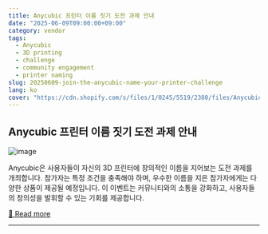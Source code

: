 ```yaml
---
title: Anycubic 프린터 이름 짓기 도전 과제 안내
date: "2025-06-09T09:00:00+09:00"
category: vendor
tags:
  - Anycubic
  - 3D printing
  - challenge
  - community engagement
  - printer naming
slug: 20250609-join-the-anycubic-name-your-printer-challenge
lang: ko
cover: "https://cdn.shopify.com/s/files/1/0245/5519/2380/files/Anycubic-share-June-2025.png?v=1749433061"
---
```


## Anycubic 프린터 이름 짓기 도전 과제 안내
![image](https://cdn.shopify.com/s/files/1/0245/5519/2380/files/Anycubic-share-June-2025.png?v=1749433061)

Anycubic은 사용자들이 자신의 3D 프린터에 창의적인 이름을 지어보는 도전 과제를 개최합니다. 참가자는 특정 조건을 충족해야 하며, 우수한 이름을 지은 참가자에게는 다양한 상품이 제공될 예정입니다. 이 이벤트는 커뮤니티와의 소통을 강화하고, 사용자들의 창의성을 발휘할 수 있는 기회를 제공합니다.

[🔗 Read more](https://store.anycubic.com/blogs/news/anycubic-share-name-your-printer-challenge-terms-conditions)

---